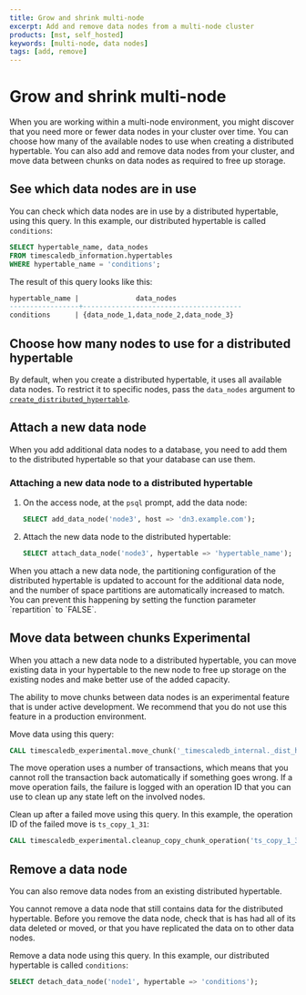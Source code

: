 ```yaml
---
title: Grow and shrink multi-node
excerpt: Add and remove data nodes from a multi-node cluster
products: [mst, self_hosted]
keywords: [multi-node, data nodes]
tags: [add, remove]
---
```


# Grow and shrink multi-node

When you are working within a multi-node environment, you might discover that
you need more or fewer data nodes in your cluster over time. You can choose how
many of the available nodes to use when creating a distributed hypertable. You
can also add and remove data nodes from your cluster, and move data between
chunks on data nodes as required to free up storage.

## See which data nodes are in use

You can check which data nodes are in use by a distributed hypertable, using
this query. In this example, our distributed hypertable is called
`conditions`:

```sql
SELECT hypertable_name, data_nodes
FROM timescaledb_information.hypertables
WHERE hypertable_name = 'conditions';
```

The result of this query looks like this:

```sql
hypertable_name |              data_nodes
-----------------+---------------------------------------
conditions      | {data_node_1,data_node_2,data_node_3}
```

## Choose how many nodes to use for a distributed hypertable

By default, when you create a distributed hypertable, it uses all available
data nodes. To restrict it to specific nodes, pass the `data_nodes` argument to
[`create_distributed_hypertable`][create_distributed_hypertable].

## Attach a new data node

When you add additional data nodes to a database, you need to add them to the
distributed hypertable so that your database can use them.

<Procedure>

### Attaching a new data node to a distributed hypertable

1.  On the access node, at the `psql` prompt, add the data node:

    ```sql
    SELECT add_data_node('node3', host => 'dn3.example.com');
    ```

1.  Attach the new data node to the distributed hypertable:

    ```sql
    SELECT attach_data_node('node3', hypertable => 'hypertable_name');
    ```

<Highlight type="important">
When you attach a new data node, the partitioning configuration of the
distributed hypertable is updated to account for the additional data node, and
the number of space partitions are automatically increased to match. You can
prevent this happening by setting the function parameter `repartition` to
`FALSE`.
</Highlight>

</Procedure>

## Move data between chunks <Tag type="experimental">Experimental</Tag>

When you attach a new data node to a distributed hypertable, you can move
existing data in your hypertable to the new node to free up storage on the
existing nodes and make better use of the added capacity.

<Highlight type="warning">
The ability to move chunks between data nodes is an experimental feature that is
under active development. We recommend that you do not use this feature in a
production environment.
</Highlight>

Move data using this query:

```sql
CALL timescaledb_experimental.move_chunk('_timescaledb_internal._dist_hyper_1_1_chunk', 'data_node_3', 'data_node_2');
```

The move operation uses a number of transactions, which means that you cannot
roll the transaction back automatically if something goes wrong. If a move
operation fails, the failure is logged with an operation ID that you can use to
clean up any state left on the involved nodes.

Clean up after a failed move using this query. In this example, the operation ID
of the failed move is `ts_copy_1_31`:

```sql
CALL timescaledb_experimental.cleanup_copy_chunk_operation('ts_copy_1_31');
```

## Remove a data node

You can also remove data nodes from an existing distributed hypertable.

<Highlight type="warning">
You cannot remove a data node that still contains data for the distributed
hypertable. Before you remove the data node, check that is has had all of its
data deleted or moved, or that you have replicated the data on to other data
nodes.
</Highlight>

Remove a data node using this query. In this example, our distributed hypertable
is called `conditions`:

```sql
SELECT detach_data_node('node1', hypertable => 'conditions');
```

[create_distributed_hypertable]: /api/:currentVersion:/distributed-hypertables/create_distributed_hypertable/
